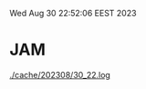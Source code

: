 Wed Aug 30 22:52:06 EEST 2023
# JAM
<a href='./cache/202308/30_22.log'>./cache/202308/30_22.log</a>
